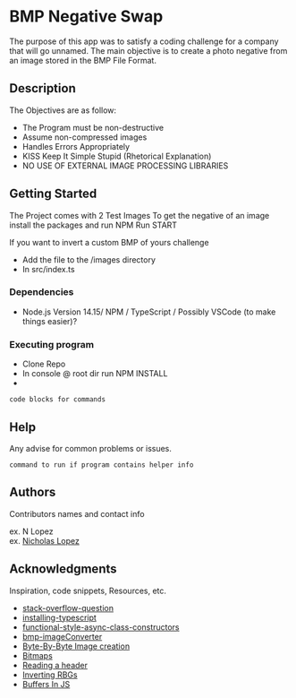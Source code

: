 # BMP Negative Swap
The purpose of this app was to satisfy a coding challenge for a company that will go unnamed. The main objective is to create a photo negative from an image stored in the BMP File Format. 

## Description

The Objectives are as follow:
  - The Program must be non-destructive
  - Assume non-compressed images 
  - Handles Errors Appropriately
  - KISS Keep It Simple Stupid (Rhetorical Explanation)
  - NO USE OF EXTERNAL IMAGE PROCESSING LIBRARIES

## Getting Started
The Project comes with 2 Test Images
To get the negative of an image install the packages and run NPM Run START

If you want to invert a custom BMP of yours challenge
  - Add the file to the /images directory
  - In src/index.ts 


### Dependencies

* Node.js Version 14.15/ NPM / TypeScript / Possibly VSCode (to make things easier)?


### Executing program

* Clone Repo
* In console @ root dir run NPM INSTALL
* 
```
code blocks for commands
```

## Help

Any advise for common problems or issues.
```
command to run if program contains helper info
```

## Authors

Contributors names and contact info

ex. N Lopez  
ex. [Nicholas Lopez](https://www.linkedin.com/in/310-nicholas-lopez/)



## Acknowledgments
Inspiration, code snippets, Resources, etc.
* [stack-overflow-question](https://stackoverflow.com/questions/61900292/reading-binary-data-pixel-color-from-a-bmp-file-in-nodejs)
* [installing-typescript](https://khalilstemmler.com/blogs/typescript/node-starter-project/)
* [functional-style-async-class-constructors](https://betterprogramming.pub/how-to-write-an-async-class-constructor-in-typescript-javascript-7d7e8325c35e)
* [bmp-imageConverter](https://online-converting.com/image/convert2bmp/)
* [Byte-By-Byte Image creation](https://mrcoles.com/blog/making-images-byte-by-byte-javascript/)
* [Bitmaps](https://medium.com/sysf/bits-to-bitmaps-a-simple-walkthrough-of-bmp-image-format-765dc6857393)
* [Reading a header](https://github.com/shaozilee/bmp-js/blob/master/lib/decoder.js)
* [Inverting RBGs](https://gist.github.com/Xordal/9bf24bc6cbc5a39f62cd)
* [Buffers In JS](https://www.digitalocean.com/community/tutorials/using-buffers-in-node-js)
